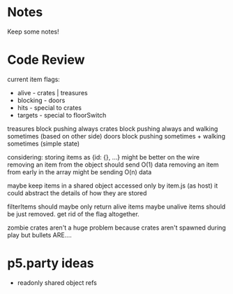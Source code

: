 # Notes

Keep some notes!

# Code Review

current item flags:

- alive - crates | treasures
- blocking - doors
- hits - special to crates
- targets - special to floorSwitch

treasures block pushing always
crates block pushing always and walking sometimes (based on other side)
doors block pushing sometimes + walking sometimes (simple state)

considering:
storing items as {id: {}, ...} might be better on the wire
removing an item from the object should send O(1) data
removing an item from early in the array might be sending O(n) data

maybe keep items in a shared object accessed only by item.js (as host)
it could abstract the details of how they are stored

filterItems should maybe only return alive items
maybe unalive items should be just removed. get rid of the flag altogether.

zombie crates aren't a huge problem because crates aren't spawned during play
but bullets ARE....

# p5.party ideas

- readonly shared object refs
